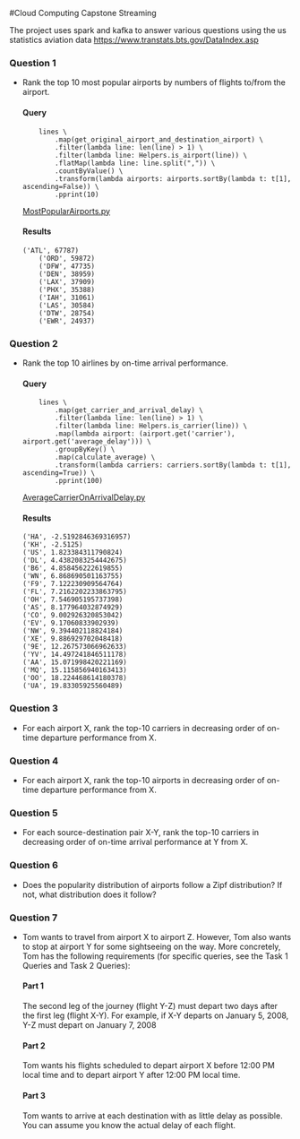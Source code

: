 #Cloud Computing Capstone Streaming 

The project uses spark and kafka to answer various questions using the us statistics aviation data https://www.transtats.bts.gov/DataIndex.asp

### Question 1
- Rank the top 10 most popular airports by numbers of flights to/from the airport.
	
	#### Query

	```
		lines \
			.map(get_original_airport_and_destination_airport) \
			.filter(lambda line: len(line) > 1) \
			.filter(lambda line: Helpers.is_airport(line)) \
			.flatMap(lambda line: line.split(",")) \
			.countByValue() \
			.transform(lambda airports: airports.sortBy(lambda t: t[1], ascending=False)) \
			.pprint(10)
	
	``` 
	
    [MostPopularAirports.py](https://github.com/kuda1992/CloudComputingCapstoneStreaming/blob/master/streaming/MostPopularAirports.py)
    
    #### Results 
    
    ```
    ('ATL', 67787)
		('ORD', 59872)
		('DFW', 47735)
		('DEN', 38959)
		('LAX', 37909)
		('PHX', 35388)
		('IAH', 31061)
		('LAS', 30584)
		('DTW', 28754)
		('EWR', 24937)
    ```

### Question 2
- Rank the top 10 airlines by on-time arrival performance.

	#### Query

	```
		lines \
			.map(get_carrier_and_arrival_delay) \
			.filter(lambda line: len(line) > 1) \
			.filter(lambda line: Helpers.is_carrier(line)) \
			.map(lambda airport: (airport.get('carrier'), airport.get('average_delay'))) \
			.groupByKey() \
			.map(calculate_average) \
			.transform(lambda carriers: carriers.sortBy(lambda t: t[1], ascending=True)) \
			.pprint(100)
	
	``` 
	
	[AverageCarrierOnArrivalDelay.py](https://github.com/kuda1992/CloudComputingCapstoneStreaming/blob/master/streaming/AverageCarrierOnArrivalDelay.py)
	
	#### Results
	
	```
	('HA', -2.5192846369316957)
	('KH', -2.5125)
	('US', 1.823384311790824)
	('DL', 4.4382083254442675)
	('B6', 4.858456222619855)
	('WN', 6.868690501163755)
	('F9', 7.122230909564764)
	('FL', 7.2162202233863795)
	('OH', 7.546905195737398)
	('AS', 8.177964032874929)
	('CO', 9.002926320853042)
	('EV', 9.17060833902939)
	('NW', 9.394402118824184)
	('XE', 9.886929702048418)
	('9E', 12.267573066962633)
	('YV', 14.497241846511178)
	('AA', 15.071998420221169)
	('MQ', 15.115856940163413)
	('OO', 18.224468614180378)
	('UA', 19.83305925560489)
	```
	
### Question 3
- For each airport X, rank the top-10 carriers in decreasing order of on-time departure performance from X.

### Question 4
- For each airport X, rank the top-10 airports in decreasing order of on-time departure performance from X.

### Question 5
- For each source-destination pair X-Y, rank the top-10 carriers in decreasing order of on-time arrival performance at Y from X.

### Question 6
- Does the popularity distribution of airports follow a Zipf distribution? If not, what distribution does it follow?

### Question 7
- Tom wants to travel from airport X to airport Z. However, Tom also wants to stop at airport Y for some sightseeing on the way. More concretely, Tom has the following requirements (for specific queries, see the Task 1 Queries and Task 2 Queries):

	#### Part 1
	The second leg of the journey (flight Y-Z) must depart two days after the first leg (flight X-Y). For example, if X-Y departs on January 5, 2008, Y-Z must depart on January 7, 2008
	
	#### Part 2
	 Tom wants his flights scheduled to depart airport X before 12:00 PM local time and to depart airport Y after 12:00 PM local time.
	 
	 #### Part 3
	 Tom wants to arrive at each destination with as little delay as possible. You can assume you know the actual delay of each flight.